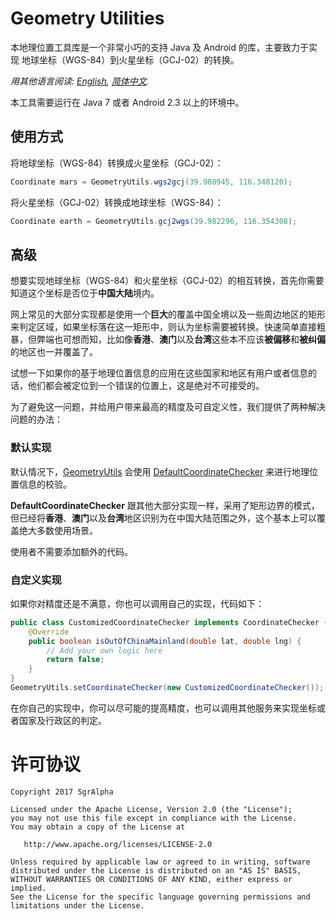 # Geometry Utilities
本地理位置工具库是一个非常小巧的支持 Java 及 Android 的库，主要致力于实现 地球坐标（WGS-84）到火星坐标（GCJ-02）的转换。

*用其他语言阅读: [English](README.md), [简体中文](README.zh-cn.md).*

本工具需要运行在 Java 7 或者 Android 2.3 以上的环境中。

## 使用方式
将地球坐标（WGS-84）转换成火星坐标（GCJ-02）：
```java
Coordinate mars = GeometryUtils.wgs2gcj(39.980945, 116.348120);
```
将火星坐标（GCJ-02）转换成地球坐标（WGS-84）：
```java
Coordinate earth = GeometryUtils.gcj2wgs(39.982296, 116.354308);
```

## 高级
想要实现地球坐标（WGS-84）和火星坐标（GCJ-02）的相互转换，首先你需要知道这个坐标是否位于**中国大陆**境内。

网上常见的大部分实现都是使用一个**巨大**的覆盖中国全境以及一些周边地区的矩形来判定区域，如果坐标落在这一矩形中，则认为坐标需要被转换。快速简单直接粗暴，但弊端也可想而知，比如像**香港**、**澳门**以及**台湾**这些本不应该**被偏移**和**被纠偏**的地区也一并覆盖了。

试想一下如果你的基于地理位置信息的应用在这些国家和地区有用户或者信息的话，他们都会被定位到一个错误的位置上，这是绝对不可接受的。

为了避免这一问题，并给用户带来最高的精度及可自定义性，我们提供了两种解决问题的办法：

### 默认实现
默认情况下，[GeometryUtils](src/main/java/org/isuper/geometry/utils/GeometryUtils.java) 会使用 [DefaultCoordinateChecker](src/main/java/org/isuper/geometry/utils/DefaultCoordinateChecker.java) 来进行地理位置信息的校验。

**DefaultCoordinateChecker** 跟其他大部分实现一样，采用了矩形边界的模式，但已经将**香港**、**澳门**以及**台湾**地区识别为在中国大陆范围之外，这个基本上可以覆盖绝大多数使用场景。

使用者不需要添加额外的代码。

### 自定义实现
如果你对精度还是不满意，你也可以调用自己的实现，代码如下：
```java
public class CustomizedCoordinateChecker implements CoordinateChecker {
	@Override
	public boolean isOutOfChinaMainland(double lat, double lng) {
		// Add your own logic here
		return false;
	}
}
GeometryUtils.setCoordinateChecker(new CustomizedCoordinateChecker());
```
在你自己的实现中，你可以尽可能的提高精度，也可以调用其他服务来实现坐标或者国家及行政区的判定。

# 许可协议

    Copyright 2017 SgrAlpha
   
    Licensed under the Apache License, Version 2.0 (the "License");
    you may not use this file except in compliance with the License.
    You may obtain a copy of the License at
   
       http://www.apache.org/licenses/LICENSE-2.0
   
    Unless required by applicable law or agreed to in writing, software
    distributed under the License is distributed on an "AS IS" BASIS,
    WITHOUT WARRANTIES OR CONDITIONS OF ANY KIND, either express or implied.
    See the License for the specific language governing permissions and
    limitations under the License.
